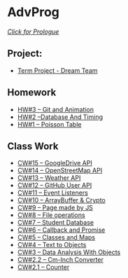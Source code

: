 # AdvProg
[<i>Click for Prologue</i>](https://furkangundogan.github.io/AdvProg)
<h2 id="ref">Project:</h3>

<ul>
           <li><a href="https://furkangundogan.github.io/AdvProg/Project/DreamTeam.html">Term Project - Dream Team</a></li>
</ul>
<h2 id="homework">Homework</h3>

<ul>
          <li><a href="https://furkangundogan.github.io/305/anim/Animation.html">HW#3 – Git and Animation</a></li>
          <li><a href="https://furkangundogan.github.io/AdvProg/Homeworks/HW2/DatabaseAndTimingTest.html">HW#2 –Database And Timing</a></li>
          <li><a href="https://furkangundogan.github.io/AdvProg/Homeworks/HW1/Homework1.html">HW#1 – Poisson Table</a></li>
</ul>
<h2 id="class-work"> Class Work</h3>

<ul>
        <li><a href="https://furkangundogan.github.io/AdvProg/Week12/CW15.html">CW#15 – GoogleDrive API</a></li>
        <li><a href="https://furkangundogan.github.io/AdvProg/Week11/CW14.html">CW#14 – OpenStreetMap API</a></li>
        <li><a href="https://furkangundogan.github.io/AdvProg/Week10/CW13.html">CW#13 – Weather API</a></li>
        <li><a href="https://furkangundogan.github.io/AdvProg/Week9/CW12.html">CW#12 – GitHub User API</a></li>
        <li><a href="https://furkangundogan.github.io/AdvProg/Week8/CW11.html">CW#11 – Event Listeners</a></li>
        <li><a href="https://furkangundogan.github.io/AdvProg/Week7/SubtleCrypto.html">CW#10 – ArrayBuffer & Crypto</a></li>
        <li><a href="https://furkangundogan.github.io/AdvProg/Week6/CW9.html">CW#9 – Page made by JS</a></li>
        <li><a href="https://furkangundogan.github.io/AdvProg/Week6/CW8.html">CW#8 – File operations</a></li>
        <li><a href="https://furkangundogan.github.io/AdvProg/Week5/CW7.html">CW#7 – Student Database</a></li>
        <li><a href="https://furkangundogan.github.io/AdvProg/Week5/CW6.html">CW#6 – Callback and Promise</a></li>
        <li><a href="https://furkangundogan.github.io/AdvProg/Week3/CW5/MyWork.html">CW#5 – Classes and Maps</a></li>
        <li><a href="https://furkangundogan.github.io/AdvProg/Week3/CW4/ObjectList.html">CW#4 – Text to Objects</a></li>
        <li><a href="https://furkangundogan.github.io/AdvProg/Week2/CW3/chap4.html">CW#3 – Data Analysis With Objects</a></li>
        <li><a href="https://furkangundogan.github.io/AdvProg/Week2/CW2/Length.html">CW#2.2 – Cm-Inch Converter</a></li>
        <li><a href="https://furkangundogan.github.io/AdvProg/Week2/CW2/Counting.html">CW#2.1 – Counter</a></li>

</ul>
